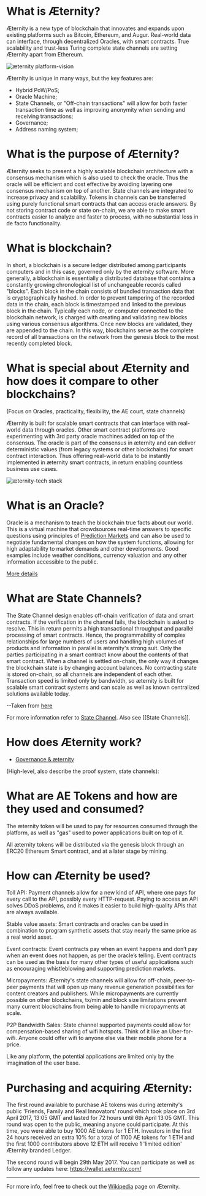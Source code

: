 # What is Æternity?

Æternity is a new type of blockchain that innovates and expands upon existing platforms such as Bitcoin, Ethereum, and Augur. 
Real-world data can interface, through decentralized Oracles, with smart contracts.
True scalability and trust-less Turing complete state channels are setting Æternity apart from Ethereum.

![æternity platform-vision](http://i67.tinypic.com/2ewm694.png)

Æternity is unique in many ways, but the key features are:

- Hybrid PoW/PoS;
- Oracle Machine;
- State Channels, or "Off-chain transactions" will allow for both faster transaction time as well as improving anonymity when sending and receiving transactions;
- Governance;
- Address naming system;

# What is the purpose of Æternity?


Æternity seeks to present a highly scalable blockchain architecture with a consensus mechanism which is also used to check the oracle. Thus the oracle will be efficient and cost effective by avoiding layering one consensus mechanism on top of another. State channels are integrated to increase privacy and scalability. Tokens in channels can be transferred using purely functional smart contracts that can access oracle answers. By not storing contract code or state on-chain, we are able to make smart contracts easier to analyze and faster to process, with no substantial loss in de facto functionality.


# What is blockchain?

In short, a blockchain is a secure ledger distributed among participants computers and in this case, governed only by the æternity software. More generally, a blockchain is essentially a distributed database that contains a constantly growing chronological list of unchangeable records called "blocks". Each block in the chain consists of bundled transaction data that is cryptographically hashed. In order to prevent tampering of the recorded data in the chain, each block is timestamped and linked to the previous block in the chain. Typically each node, or computer connected to the blockchain network, is charged with creating and validating new blocks using various consensus algorithms. Once new blocks are validated, they are appended to the chain. In this way, blockchains serve as the complete record of all transactions on the network from the genesis block to the most recently completed block.

# What is special about Æternity and how does it compare to other blockchains?
(Focus on Oracles, practicality, flexibility, the AE court, state channels)

Æternity is built for scalable smart contracts that can interface with real-world data through oracles. 
Other smart contract platforms are experimenting with 3rd party oracle machines added on top of the consensus. 
The oracle is part of the consensus in æternity and can deliver deterministic values (from legacy systems or other blockchains) for smart contract interaction. Thus offering real-world data to be instantly implemented in æternity smart contracts, in return enabling countless business use cases.

![æternity-tech stack](http://i64.tinypic.com/219uskn.png)

# What is an Oracle?

Oracle is a mechanism to teach the blockchain true facts about our world. This is a virtual machine that crowdsources real-time answers to specific questions using principles of [Prediction Markets](https://github.com/aeternity/testnet/wiki/Research-and-Theory#prediction-markets) and can also be used to negotiate fundamental changes on how the system functions, allowing for high adaptability to market demands and other developments. Good examples include weather conditions, currency valuation and any other information accessible to the public.

[More details](https://github.com/aeternity/testnet/wiki/Research-and-Theory#decentralized-oracles)

# What are State Channels?

The State Channel design enables off-chain verification of data and smart contracts. If the verification in the channel fails, the blockchain is asked to resolve. This in return permits a high transactional throughput and parallel processing of smart contracts. Hence, the programmability of complex relationships for large numbers of users and handling high volumes of products and information in parallel is æternity's strong suit.
Only the parties participating in a smart contract know about the contents of that smart contract.
When a channel is settled on-chain, the only way it changes the blockchain state is by changing account balances.
No contracting state is stored on-chain, so all channels are independent of each other. Transaction speed is limited only by bandwidth, so æternity is built for scalable smart contract systems and can scale as well as known centralized solutions available today.

--Taken from [here](https://github.com/aeternity/testnet/wiki/Research-and-Theory#state-channels)
 
For more information refer to [State Channel](http://www.jeffcoleman.ca/state-channels/). Also see [[State Channels]].

# How does Æternity work?
* [Governance & æternity](https://github.com/aeternity/testnet/wiki/Research-and-Theory#governance--consensus)

(High-level, also describe the proof system, state channels):



# What are AE Tokens and how are they used and consumed?

The æternity token will be used to pay for resources consumed through the platform, as well as "gas" used to power applications built on top of it.

All æternity tokens will be distributed via the genesis block through an ERC20 Ethereum Smart contract, and at a later stage by mining.

# How can Æternity be used?

Toll API: Payment channels allow for a new kind of API, where one
pays for every call to the API, possibly every HTTP-request.
Paying to access an API solves DDoS problems, and it makes
it easier to build high-quality APIs that are always available.

Stable value assets: Smart contracts and oracles can be used in combination to program synthetic assets that stay
nearly the same price as a real world asset.

Event contracts: Event contracts pay when an event
happens and don’t pay when an event does not happen, as
per the oracle’s telling. Event contracts can be used as the basis for many other types of useful applications such as encouraging whistleblowing and supporting prediction markets.

Micropayments: Æternity's state channels will allow for off-chain, peer-to-peer payments that will open up many revenue generation possibilities for content creators and publishers. While micropayments are currently possible on other blockchains, tx/min and block size limitations prevent many current blockchains from being able to handle micropayments at scale.  

P2P Bandwidth Sales: State channel supported payments could allow for compensation-based sharing of wifi hotspots. Think of it like an Uber-for-wifi. Anyone could offer wifi to anyone else via their mobile phone for a price. 

Like any platform, the potential applications are limited only by the imagination of the user base. 

# Purchasing and acquiring Æternity: 

The first round available to purchase AE tokens was during æternity's public 'Friends, Family and Real Innovators' round which took place on 3rd April 2017, 13:05 GMT and lasted for 72 hours until 6th April 13:05 GMT. This round was open to the public, meaning anyone could participate. At this time, you were able to buy 1000 AE tokens for 1 ETH. Investors in the first 24 hours received an extra 10% for a total of 1100 AE tokens for 1 ETH and the first 1000 contributors above 12 ETH will receive 1 'limited edition' Æternity branded Ledger. 

The second round will begin 29th May 2017. You can participate as well as follow any updates here: https://wallet.aeternity.com/



---
For more info, feel free to check out the [Wikipedia](https://en.wikipedia.org/wiki/AEternity) page on Æternity.